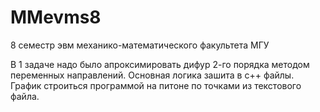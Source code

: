 # MMevms8
8 семестр эвм механико-математического факультета МГУ 

В 1 задаче надо было апроксимировать дифур 2-го порядка методом переменных направлений. Основная логика зашита в с++ файлы. График строиться программой на питоне по точками из текстового файла.
